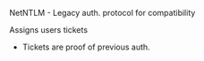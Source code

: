 NetNTLM - Legacy auth. protocol for compatibility

Assigns users tickets
* Tickets are proof of previous auth.